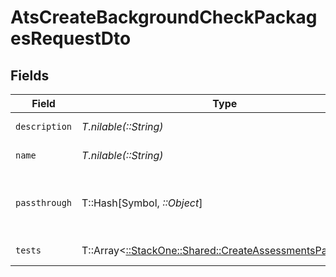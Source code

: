 # AtsCreateBackgroundCheckPackagesRequestDto


## Fields

| Field                                                                                                       | Type                                                                                                        | Required                                                                                                    | Description                                                                                                 | Example                                                                                                     |
| ----------------------------------------------------------------------------------------------------------- | ----------------------------------------------------------------------------------------------------------- | ----------------------------------------------------------------------------------------------------------- | ----------------------------------------------------------------------------------------------------------- | ----------------------------------------------------------------------------------------------------------- |
| `description`                                                                                               | *T.nilable(::String)*                                                                                       | :heavy_minus_sign:                                                                                          | Package description                                                                                         | Standard background package for hires                                                                       |
| `name`                                                                                                      | *T.nilable(::String)*                                                                                       | :heavy_minus_sign:                                                                                          | Package name                                                                                                | Standard Background Check                                                                                   |
| `passthrough`                                                                                               | T::Hash[Symbol, *::Object*]                                                                                 | :heavy_minus_sign:                                                                                          | Value to pass through to the provider                                                                       | {<br/>"other_known_names": "John Doe"<br/>}                                                                 |
| `tests`                                                                                                     | T::Array<[::StackOne::Shared::CreateAssessmentsPackages](../../models/shared/createassessmentspackages.md)> | :heavy_minus_sign:                                                                                          | Package tests                                                                                               |                                                                                                             |